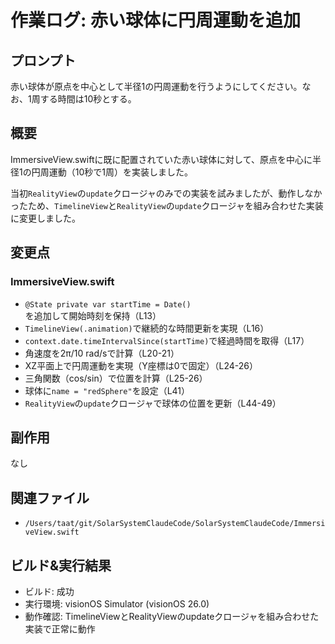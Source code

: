 # 作業ログ: 赤い球体に円周運動を追加

## プロンプト
赤い球体が原点を中心として半径1の円周運動を行うようにしてください。なお、1周する時間は10秒とする。

## 概要
ImmersiveView.swiftに既に配置されていた赤い球体に対して、原点を中心に半径1の円周運動（10秒で1周）を実装しました。

当初`RealityView`の`update`クロージャのみでの実装を試みましたが、動作しなかったため、`TimelineView`と`RealityView`の`update`クロージャを組み合わせた実装に変更しました。

## 変更点

### ImmersiveView.swift
- `@State private var startTime = Date()`を追加して開始時刻を保持（L13）
- `TimelineView(.animation)`で継続的な時間更新を実現（L16）
- `context.date.timeIntervalSince(startTime)`で経過時間を取得（L17）
- 角速度を2π/10 rad/sで計算（L20-21）
- XZ平面上で円周運動を実現（Y座標は0で固定）（L24-26）
- 三角関数（cos/sin）で位置を計算（L25-26）
- 球体に`name = "redSphere"`を設定（L41）
- `RealityView`の`update`クロージャで球体の位置を更新（L44-49）

## 副作用
なし

## 関連ファイル
- `/Users/taat/git/SolarSystemClaudeCode/SolarSystemClaudeCode/ImmersiveView.swift`

## ビルド&実行結果
- ビルド: 成功
- 実行環境: visionOS Simulator (visionOS 26.0)
- 動作確認: TimelineViewとRealityViewのupdateクロージャを組み合わせた実装で正常に動作

